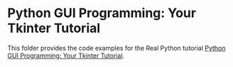 # Python GUI Programming: Your Tkinter Tutorial

This folder provides the code examples for the Real Python tutorial [Python GUI Programming: Your Tkinter Tutorial](https://realpython.com/python-gui-tkinter/).
